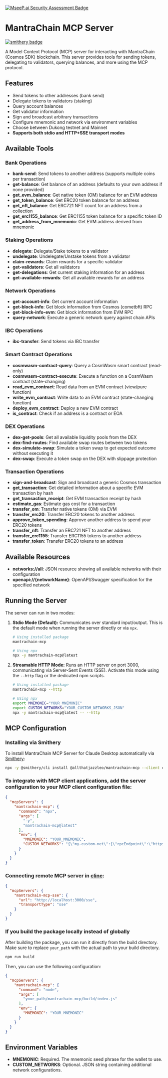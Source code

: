 [![MseeP.ai Security Assessment Badge](https://mseep.net/pr/allthatjazzleo-mantrachain-mcp-badge.png)](https://mseep.ai/app/allthatjazzleo-mantrachain-mcp)

# MantraChain MCP Server

[![smithery badge](https://smithery.ai/badge/@allthatjazzleo/mantrachain-mcp)](https://smithery.ai/server/@allthatjazzleo/mantrachain-mcp)

A Model Context Protocol (MCP) server for interacting with MantraChain (Cosmos SDK) blockchain. This server provides tools for sending tokens, delegating to validators, querying balances, and more using the MCP protocol.

## Features

- Send tokens to other addresses (bank send)
- Delegate tokens to validators (staking)
- Query account balances
- Get validator information
- Sign and broadcast arbitrary transactions
- Configure mnemonic and network via environment variables
- Choose between Dukong testnet and Mainnet
- **Supports both stdio and HTTP+SSE transport modes**

## Available Tools

### Bank Operations
- **bank-send**: Send tokens to another address (supports multiple coins per transaction)
- **get-balance**: Get balance of an address (defaults to your own address if none provided)
- **get_evm_balance**: Get native token (OM) balance for an EVM address
- **get_token_balance**: Get ERC20 token balance for an address
- **get_nft_balance**: Get ERC721 NFT count for an address from a collection
- **get_erc1155_balance**: Get ERC1155 token balance for a specific token ID
- **get_address_from_mnemonic**: Get EVM address derived from mnemonic

### Staking Operations
- **delegate**: Delegate/Stake tokens to a validator
- **undelegate**: Undelegate/Unstake tokens from a validator
- **claim-rewards**: Claim rewards for a specific validator
- **get-validators**: Get all validators
- **get-delegations**: Get current staking information for an address
- **get-available-rewards**: Get all available rewards for an address

### Network Operations
- **get-account-info**: Get current account information
- **get-block-info**: Get block information from Cosmos (cometbft) RPC
- **get-block-info-evm**: Get block information from EVM RPC
- **query-network**: Execute a generic network query against chain APIs

### IBC Operations
- **ibc-transfer**: Send tokens via IBC transfer

### Smart Contract Operations
- **cosmwasm-contract-query**: Query a CosmWasm smart contract (read-only)
- **cosmwasm-contract-execute**: Execute a function on a CosmWasm contract (state-changing)
- **read_evm_contract**: Read data from an EVM contract (view/pure function)
- **write_evm_contract**: Write data to an EVM contract (state-changing function)
- **deploy_evm_contract**: Deploy a new EVM contract
- **is_contract**: Check if an address is a contract or EOA

### DEX Operations
- **dex-get-pools**: Get all available liquidity pools from the DEX
- **dex-find-routes**: Find available swap routes between two tokens
- **dex-simulate-swap**: Simulate a token swap to get expected outcome without executing it
- **dex-swap**: Execute a token swap on the DEX with slippage protection

### Transaction Operations
- **sign-and-broadcast**: Sign and broadcast a generic Cosmos transaction
- **get_transaction**: Get detailed information about a specific EVM transaction by hash
- **get_transaction_receipt**: Get EVM transaction receipt by hash
- **estimate_gas**: Estimate gas cost for a transaction
- **transfer_om**: Transfer native tokens (OM) via EVM
- **transfer_erc20**: Transfer ERC20 tokens to another address
- **approve_token_spending**: Approve another address to spend your ERC20 tokens
- **transfer_nft**: Transfer an ERC721 NFT to another address
- **transfer_erc1155**: Transfer ERC1155 tokens to another address
- **transfer_token**: Transfer ERC20 tokens to an address

## Available Resources

- **networks://all**: JSON resource showing all available networks with their configuration
- **openapi://{networkName}**: OpenAPI/Swagger specification for the specified network

## Running the Server

The server can run in two modes:

1.  **Stdio Mode (Default):** Communicates over standard input/output. This is the default mode when running the server directly or via `npx`.
    ```bash
    # Using installed package
    mantrachain-mcp

    # Using npx
    npx -y mantrachain-mcp@latest

    ```

2.  **Streamable HTTP Mode:** Runs an HTTP server on port 3000, communicating via Server-Sent Events (SSE). Activate this mode using the `--http` flag or the dedicated npm scripts.
    ```bash
    # Using installed package
    mantrachain-mcp --http

    # Using npx
    export MNEMONIC="YOUR_MNEMONIC"
    export CUSTOM_NETWORKS="YOUR_CUSTOM_NETWORKS_JSON"
    npx -y mantrachain-mcp@latest -- --http
    ```

## MCP Configuration

### Installing via Smithery

To install MantraChain MCP Server for Claude Desktop automatically via [Smithery](https://smithery.ai/server/@allthatjazzleo/mantrachain-mcp):

```bash
npx -y @smithery/cli install @allthatjazzleo/mantrachain-mcp --client claude
```

### To integrate with MCP client applications, add the server configuration to your MCP client configuration file:

```json
{
  "mcpServers": {
    "mantrachain-mcp": {
      "command": "npx",
      "args": [
        "-y",
        "mantrachain-mcp@latest"
      ],
      "env": {
        "MNEMONIC": "YOUR_MNEMONIC",
        "CUSTOM_NETWORKS": "{\"my-custom-net\":{\"rpcEndpoint\":\"https://rpc.custom-network.io\",\"apiEndpoint\":\"https://api.custom-network.io\",\"chainId\":\"my-custom-net-1\",\"prefix\":\"custom\",\"denom\":\"ucustom\",\"gasPrice\":\"0.01\",\"isMainnet\":false}}"
      }
    }
  }
}
```

### Connecting remote MCP server in [cline](https://docs.cline.bot/mcp-servers/connecting-to-a-remote-server):

```json
{
  "mcpServers": {
    "mantrachain-mcp-sse": {
      "url": "http://localhost:3000/sse",
      "transportType": "sse"
    }
  }
}
```


### If you build the package locally instead of globally

After building the package, you can run it directly from the build directory. Make sure to replace `your_path` with the actual path to your build directory.
```bash
npm run build
```

Then, you can use the following configuration:

```json
{
  "mcpServers": {
    "mantrachain-mcp": {
      "command": "node",
      "args": [
        "your_path/mantrachain-mcp/build/index.js"
      ],
      "env": {
        "MNEMONIC": "YOUR_MNEMONIC"
      }
    }
  }
}
```

## Environment Variables

- **MNEMONIC**: Required. The mnemonic seed phrase for the wallet to use.
- **CUSTOM_NETWORKS**: Optional. JSON string containing additional network configurations.
